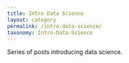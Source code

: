 ```yaml
---
title: Intro Data Science
layout: category
permalink: /intro-data-science/
taxonomy: Intro-Data-Science
---
```


Series of posts introducing data science.
